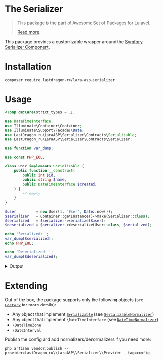 # The Serializer

> This package is the part of Awesome Set of Packages for Laravel.
>
> [Read more](https://github.com/LastDragon-ru/lara-asp).

This package provides a customizable wrapper around the [Symfony Serializer Component](https://symfony.com/doc/current/components/serializer.html).

# Installation

```shell
composer require lastdragon-ru/lara-asp-serializer
```

# Usage

```php
<?php declare(strict_types = 1);

use DateTimeInterface;
use Illuminate\Container\Container;
use Illuminate\Support\Facades\Date;
use LastDragon_ru\LaraASP\Serializer\Contracts\Serializable;
use LastDragon_ru\LaraASP\Serializer\Contracts\Serializer;

use function var_dump;

use const PHP_EOL;

class User implements Serializable {
    public function __construct(
        public int $id,
        public string $name,
        public DateTimeInterface $created,
    ) {
        // empty
    }
}

$user         = new User(1, 'User', Date::now());
$serializer   = Container::getInstance()->make(Serializer::class);
$serialized   = $serializer->serialize($user);
$deserialized = $serializer->deserialize(User::class, $serialized);

echo 'Serialized: ';
var_dump($serialized);
echo PHP_EOL;

echo 'Deserialized: ';
var_dump($deserialized);
```

<details><summary>Output</summary>

```plain
Serialized: string(64) "{"id":1,"name":"User","created":"2023-08-17T07:06:26.415+00:00"}"

Deserialized: object(Example\User)#470 (3) {
  ["id"]=>
  int(1)
  ["name"]=>
  string(4) "User"
  ["created"]=>
  object(Illuminate\Support\Carbon)#468 (19) {
    ["endOfTime":protected]=>
    bool(false)
    ["startOfTime":protected]=>
    bool(false)
    ["constructedObjectId":protected]=>
    string(32) "00000000000001d40000000000000000"
    ["localMonthsOverflow":protected]=>
    NULL
    ["localYearsOverflow":protected]=>
    NULL
    ["localStrictModeEnabled":protected]=>
    NULL
    ["localHumanDiffOptions":protected]=>
    NULL
    ["localToStringFormat":protected]=>
    NULL
    ["localSerializer":protected]=>
    NULL
    ["localMacros":protected]=>
    NULL
    ["localGenericMacros":protected]=>
    NULL
    ["localFormatFunction":protected]=>
    NULL
    ["localTranslator":protected]=>
    NULL
    ["dumpProperties":protected]=>
    array(3) {
      [0]=>
      string(4) "date"
      [1]=>
      string(13) "timezone_type"
      [2]=>
      string(8) "timezone"
    }
    ["dumpLocale":protected]=>
    NULL
    ["dumpDateProperties":protected]=>
    NULL
    ["date"]=>
    string(26) "2023-08-17 07:06:26.415000"
    ["timezone_type"]=>
    int(1)
    ["timezone"]=>
    string(6) "+00:00"
  }
}
```

</details>

# Extending

Out of the box, the package supports only the following objects (see [`Factory`](./src/Factory.php) for more details):

* Any object that implement [`Serializable`](./src/Contracts/Serializable.php) (see [`SerializableNormalizer`](./src/Normalizers/SerializableNormalizer.php))
* Any object that implement `\DateTimeInterface` (see [`DateTimeNormalizer`](./src/Normalizers/DateTimeNormalizer.php))
* `\DateTimeZone`
* `\DateInterval`

Publish the config and add normalizers/denormalizers if you need more:

```shell
php artisan vendor:publish --provider=LastDragon_ru\\LaraASP\\Serializer\\Provider --tag=config
```
